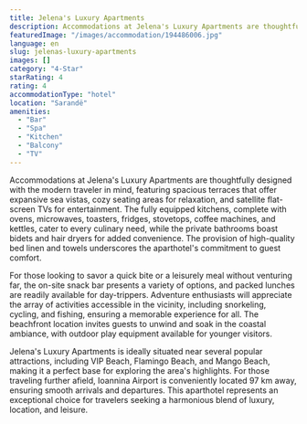 ```yaml
---
title: Jelena's Luxury Apartments
description: Accommodations at Jelena's Luxury Apartments are thoughtfully designed with the modern traveler in mind, featuring spacious terraces that offer expansive sea vi
featuredImage: "/images/accommodation/194486006.jpg"
language: en
slug: jelenas-luxury-apartments
images: []
category: "4-Star"
starRating: 4
rating: 4
accommodationType: "hotel"
location: "Sarandë"
amenities:
  - "Bar"
  - "Spa"
  - "Kitchen"
  - "Balcony"
  - "TV"
---
```


Accommodations at Jelena's Luxury Apartments are thoughtfully designed with the modern traveler in mind, featuring spacious terraces that offer expansive sea vistas, cozy seating areas for relaxation, and satellite flat-screen TVs for entertainment. The fully equipped kitchens, complete with ovens, microwaves, toasters, fridges, stovetops, coffee machines, and kettles, cater to every culinary need, while the private bathrooms boast bidets and hair dryers for added convenience. The provision of high-quality bed linen and towels underscores the aparthotel's commitment to guest comfort.

For those looking to savor a quick bite or a leisurely meal without venturing far, the on-site snack bar presents a variety of options, and packed lunches are readily available for day-trippers. Adventure enthusiasts will appreciate the array of activities accessible in the vicinity, including snorkeling, cycling, and fishing, ensuring a memorable experience for all. The beachfront location invites guests to unwind and soak in the coastal ambiance, with outdoor play equipment available for younger visitors.

Jelena's Luxury Apartments is ideally situated near several popular attractions, including VIP Beach, Flamingo Beach, and Mango Beach, making it a perfect base for exploring the area's highlights. For those traveling further afield, Ioannina Airport is conveniently located 97 km away, ensuring smooth arrivals and departures. This aparthotel represents an exceptional choice for travelers seeking a harmonious blend of luxury, location, and leisure.


